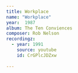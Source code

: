 ```yaml
---
title: Workplace
name: "Workplace"
year:  1987
album: The Ten Conviences
composer: Rob Nelson
recordingz:
  - year: 1991
    source: youtube
    id: CrGPlcJDZxw
 
---
```




